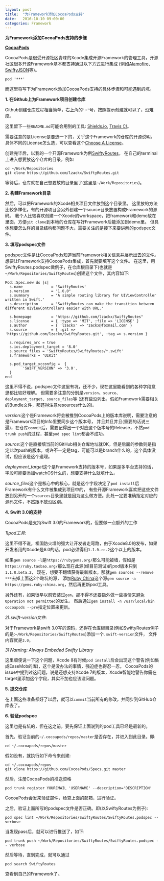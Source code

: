 ```yaml
---
layout: post
title:  "为Framework添加CocoaPods支持"
date:   2016-10-10 09:00:00
categories: Framework
---
```

**为Framework添加CocoaPods支持的步骤**

**[CocoaPods](https://cocoapods.org/)**

CocoaPods是很受开源社区青睐的Xcode集成开源Framework的管理工具，开源社区很多开源Framework基本都支持通过以下方式进行集成
(例如[Alamofire](https://github.com/Alamofire/Alamofire)、[SwiftyJSON](https://github.com/SwiftyJSON/SwiftyJSON)等)。

`pod '***'`

而这里将写下为Framework添加CocoaPods支持的具体步骤和可能遇到的坑。

**1. 在Github上为Framework项目创建仓库**

Github创建仓库过程相当简单，右上角的`'+'`号，按照提示创建就可以了，没难度。

这里留下一些`README.md`可能会用到的工具: [Shields.io](http://shields.io/), [Travis CI](https://travis-ci.org/)。

需要注意的是License是要选一下的，关乎这个Framework的仓库的开源说明。
具体不同的License怎么选，可以查看这个[Choose A License](http://choosealicense.com/)。

创建完毕后，以我的一个开源Framework为例[SwiftyRoutes](https://github.com/lzackx/SwiftyRoutes)。
在自己的terminal上进入想要放这个仓库的目录，例如

```
cd ~/Work/Repositories
git clone https://github.com/lzackx/SwiftyRoutes.git
```

等待后，仓库就在自己想要放的目录里了(这里是`~/Work/Repositories`)。

**2. 构建Framework目录**

然后，可以把Framework的Xcode相关项目文件放到这个目录里。
这里放的方法比较多样化，有的开源项目会另外创建一个source目录放置构成Framework的源码。
我个人比较喜欢创建一个Xcode的workspace，把framework和demo放在里面，方便`git clone`到本地的仓库在写好Framework后能添加到demo里。
但具体想要怎么样的目录结构都问题不大，需要关注的是接下来要讲解的podspec文件。

**3. 填写podspec文件**

podspec文件是让CocoaPods知道当前Framework相关信息并展示出去的文件。想要让Framework支持CocoaPods集成，首先就要填写这个文件。
在这里，用SwiftyRoutes.podspec做例子，在仓库根目录下(也就是`~/Work/Repositories/SwiftyRoutes`)创建这个文件，其内容如下:

```
Pod::Spec.new do |s|
  s.name             = 'SwiftyRoutes'
  s.version          = "1.0.0"
  s.summary          = 'A simple routing library for UIViewController written in Swift.'
  s.description      = 'SwiftyRoutes can make the transition between different UIViewControllers easier with URL.'

  s.homepage         = "https://github.com/lzackx/SwiftyRoutes"
  s.license          = { :type => 'MIT', :file => 'LICENSE' }
  s.author           = { 'lzackx' => 'zackx@foxmail.com' }
  s.source           = { :git => 'https://github.com/lzackx/SwiftyRoutes.git', :tag => s.version }

  s.requires_arc = true
  s.ios.deployment_target = '8.0'
  s.source_files = 'SwiftyRoutes/SwiftyRoutes/*.swift'
  s.frameworks = 'UIKit'
  
  s.pod_target_xcconfig =  {
        'SWIFT_VERSION' => '3.0',
  }
end
```

这里不得不说，podspec文件这里有坑，还不少，现在这里能看到的各种字段意思都比较好理解。
但需要多注意的分别是`version`、`source`、`deployment_target`、`source_files`等
(还有些没列出，假如Framework需要相关的Bundle文件，那还得注意resources什么的)。

*version*:这个是Framework将会被推到CocoaPods上的版本库说明，需要注意的是Framework项目的Info里要同步这个版本号，
并且并且并且(重要的话说三遍)，在仓库`commit`后，需要记得出一个对应这个版本号的Release，不然`pod trunk push`的过程，甚至`pod spec lint`都会不成功。

*source*:这个是直接填当前的GitHub相关仓库地址就OK，但是后面的参数则是指定此次push的版本，或许不一定是tag，可能可以是branch什么的，这个具体没试，但应该是这个道理。

*deployment_target*这个是Framework支持的版本号，如果是多平台支持的话，字段可能要添加watchOS什么的，想要支持什么就填什么。

*source_files*这个是核心中的核心，就是这个字段决定了`pod install`后Framework有什么文件被集成到项目中的，
有些开源Framework喜欢把这些文件放到另开的一个`sources`目录里就是因为这么做方便。此处一定要准确指定对应的源码文件，不然跟不放没区别。

**4. Swift 3.0的支持**

CocoaPods是支持Swift 3.0的Framework的，但要做一点额外的工作

*1)pod工具*:

这里不得不说，祖国防火墙的强大让开发者走弯路，由于Xcode8.0的发布，如果开发者用的Xcode是8.0的话，pod必须得用`1.1.0.rc.2`这个以上的版本。

如果`gem source -l`是`https://rubygems.org/`那么可能被墙，假如是`https://ruby.taobao.org/`那么现在此源(经目前测试)的pod版本只到`1.1.0.beta.2`，
现在，想要不翻墙获得最新版本，那就`gem sources --remove ***`去掉上面这2个略坑的源，
添加[Ruby China](https://ruby-china.org/)这个源`gem source -a https://gems.ruby-china.org`，然后再更新pod工具。

另外还有，如果很早以前安装过`gem`，那不得不还要额外做一些事情来避免`Operation not permitted`的发生。
然后通过`gem install -n /usr/local/bin cocoapods --pre`指定位置来更新。

*2).swift-version文件*:

对于Framework是swift 3.0写的源码，还得在仓库根目录(例如SwiftyRoutes例子的是:`~/Work/Repositories/SwiftyRoutes`)添加一个`.swift-version`文件，
文件内容就是`3.0`。

*3)Warning: Always Embeded Swifty Library*

这里顺便说一下这个问题，Xcode 8有时候`pod install`后会出现这个警告(例如集成EaseMob的库)，这个是没办法的事情，强迫症也得忍一忍，
CocoaPods的issue中提到过这问题，说是还想支持Xcode 7的版本，Xcode智能地警告你需在target里添加这个字段，其实不加也应该没问题。

**5. 提交仓库**

在上面这些准备都好了以后，就可以`commit`当前所有的修改，并同步到GitHub仓库去了。

**6. 验证podspec**

这里也是有坑的，但在这之前，要先保证上面说到的pod工具已经是最新的。

首先，验证当前的`~/.cocoapods/repos/master`是否存在，并进入到此目录。即:

`cd ~/.cocoapods/repos/master`

假如没有，就执行如下命令来创建:

```
cd ~/.cocoapods/repos
git clone https://github.com/CocoaPods/Specs.git master
```

然后，注册CocoaPods的推送资格

`pod trunk register YOUREMAIL 'USERNAME' --description='DESCRIPTION'`

CocoaPods会发来验证邮件，检查上面的邮箱，进行验证。

之后，验证上面所写的podspec文件是否正确。即(以SwiftyRoutes为例子):

`pod spec lint ~/Work/Repositories/SwiftyRoutes/SwiftyRoutes.podspec --verbose` 

当发现pass后，就可以进行推送了，如下:

`pod trunk push ~/Work/Repositories/SwiftyRoutes/SwiftyRoutes.podspec -- verbose`

然后等待，直到完成，就可以通过

`pod search SwiftyRoutes`

查看到自己的Framework了。
